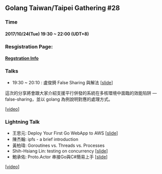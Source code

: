 ## Golang Taiwan/Taipei Gathering #28

### Time

#### 2017/10/24(Tue) 19:30 ~ 22:00  (UDT+8)

### Resgistration Page:

#### [Regstration Info](https://golang.kktix.cc/events/gtg28)

### Talks

- 19:30 ~ 20:10 :  盧俊錡 False Sharing 與解法 [[slide](https://www.slideshare.net/GenchiLu/false-sharing-81143518)]

這次的分享將會跟大家介紹支援平行併發的系統在多核環境中面臨的效能陷阱 — false-sharing，並以 golang 為例說明對應的處理方式。

[[video](https://youtu.be/jNqyQE8mBB8)]

### Lightning Talk

- 王思元: Deploy Your First Go WebApp to AWS [[slide](https://docs.google.com/presentation/d/1-8xBcVX4ArbcVPuDNQ5SPAa2FOFUxeSadR00Jkbmc3k/edit#slide=id.g281dba4e0c_0_100)]
- 陳杰翰: ipfs - a brief introduction
- 黃柏瑋: Goroutines vs. Threads vs. Processes
- Shih-Hsiang Lin: testing on concurrency [[slide](https://t.co/ioPNRpmHdy)]
- 鮑承佑: Proto.Actor 串接Go與C#簡易上手 [[slide](https://www.slideshare.net/ChenYuPao/proto-actor-go-c-81145090)]

[[video](https://youtu.be/iF1-266IdeI)]




